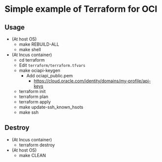 # Simple example of Terraform for OCI

## Usage

- (At host OS)
  - make REBUILD-ALL
  - make shell
- (At Incus container)
  - cd terraform
  - Edit `terraform/terraform.tfvars`
  - make ociapi-keygen
    - Add ociapi_public.pem
      - https://cloud.oracle.com/identity/domains/my-profile/api-keys
  - terraform init
  - terraform plan
  - terraform apply
  - make update-ssh_known_hsots
  - make ssh

## Destroy
- (At Incus container)
  - terraform destroy
- (At host OS)
  - make CLEAN

